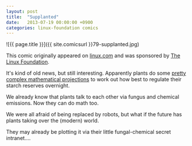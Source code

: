 ```yaml
---
layout: post
title:  "Supplanted"
date:   2013-07-19 00:00:00 +0900
categories: linux-foundation comics
---
```


![{{ page.title }}]({{ site.comicsurl }}79-supplanted.jpg)

This comic originally appeared on [linux.com](https://www.linux.com) and was sponsored by [The Linux Foundation](https://www.linuxfoundation.org/).


It's kind of old news, but still interesting. Apparently plants do some [pretty complex mathematical projections](http://www.bbc.co.uk/news/health-22991838) to work out how best to regulate their starch reserves overnight.

We already know that plants talk to each other via fungus and chemical emissions. Now they can do math too.

We were all afraid of being replaced by robots, but what if the future has plants taking over the (modern) world.

They may already be plotting it via their little fungal-chemical secret intranet....
